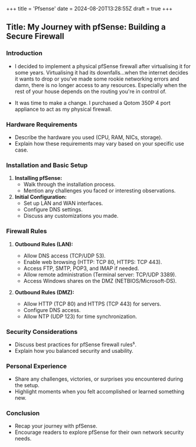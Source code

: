 +++
title = 'Pfsense'
date = 2024-08-20T13:28:55Z
draft = true
+++



## Title: My Journey with pfSense: Building a Secure Firewall

### Introduction
- I decided to implement a physical pfSense firewall after virtualising it for some years. Virtualising it had its downfalls...when the internet decides it wants to drop or you've made some rookie networking errors and damn, there is no longer access to any resources. Especially when the rest of your house depends on the routing you're in control of. 

- It was time to make a change. I purchased a Qotom 350P 4 port appliance to act as my physical firewall. 

### Hardware Requirements
- Describe the hardware you used (CPU, RAM, NICs, storage).
- Explain how these requirements may vary based on your specific use case.

### Installation and Basic Setup
1. **Installing pfSense:**
   - Walk through the installation process.
   - Mention any challenges you faced or interesting observations.
2. **Initial Configuration:**
   - Set up LAN and WAN interfaces.
   - Configure DNS settings.
   - Discuss any customizations you made.

### Firewall Rules
1. **Outbound Rules (LAN):**
   - Allow DNS access (TCP/UDP 53).
   - Enable web browsing (HTTP: TCP 80, HTTPS: TCP 443).
   - Access FTP, SMTP, POP3, and IMAP if needed.
   - Allow remote administration (Terminal server: TCP/UDP 3389).
   - Access Windows shares on the DMZ (NETBIOS/Microsoft-DS).

2. **Outbound Rules (DMZ):**
   - Allow HTTP (TCP 80) and HTTPS (TCP 443) for servers.
   - Configure DNS access.
   - Allow NTP (UDP 123) for time synchronization.

### Security Considerations
- Discuss best practices for pfSense firewall rules⁵.
- Explain how you balanced security and usability.

### Personal Experience
- Share any challenges, victories, or surprises you encountered during the setup.
- Highlight moments when you felt accomplished or learned something new.

### Conclusion
- Recap your journey with pfSense.
- Encourage readers to explore pfSense for their own network security needs.


